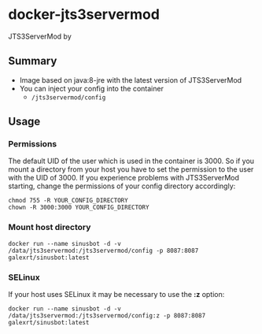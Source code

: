 # docker-jts3servermod
JTS3ServerMod by 

## Summary
* Image based on java:8-jre with the latest version of JTS3ServerMod
* You can inject your config into the container
  * `/jts3servermod/config`
  
## Usage
### Permissions
The default UID of the user which is used in the container is 3000.
So if you mount a directory from your host you have to set the permission to the user with the UID of 3000.
If you experience problems with JTS3ServerMod starting, change the permissions of your config directory accordingly:
```
chmod 755 -R YOUR_CONFIG_DIRECTORY
chown -R 3000:3000 YOUR_CONFIG_DIRECTORY
```

### Mount host directory
```
docker run --name sinusbot -d -v /data/jts3servermod:/jts3servermod/config -p 8087:8087 galexrt/sinusbot:latest
```

### SELinux
If your host uses SELinux it may be necessary to use the **:z** option:
```
docker run --name sinusbot -d -v /data/jts3servermod:/jts3servermod/config:z -p 8087:8087 galexrt/sinusbot:latest
```
